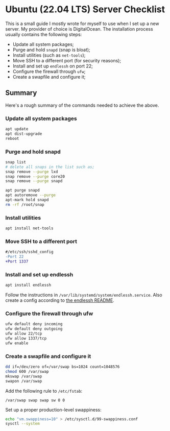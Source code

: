 # Ubuntu (22.04 LTS) Server Checklist

This is a small guide I mostly wrote for myself to use when I set up a new server.
My provider of choice is DigitalOcean. The installation process usually contains
the following steps:

- Update all system packages;
- Purge and hold `snapd` (snap is bloat);
- Install utilities (such as `net-tools`);
- Move SSH to a different port (for security reasons);
- Install and set up `endlessh` on port 22;
- Configure the firewall through `ufw`;
- Create a swapfile and configure it;

## Summary

Here's a rough summary of the commands needed to achieve the above.

### Update all system packages
```sh
apt update
apt dist-upgrade
reboot
```

### Purge and hold snapd
```sh
snap list
# delete all snaps in the list such as;
snap remove --purge lxd
snap remove --purge core20
snap remove --purge snapd

apt purge snapd
apt autoremove --purge
apt-mark hold snapd
rm -rf /root/snap
```

### Install utilities
```sh
apt install net-tools
```

### Move SSH to a different port
```diff
#/etc/ssh/sshd_config
-Port 22
+Port 1337
```

### Install and set up endlessh
```sh
apt install endlessh
```
Follow the instructions in `/var/lib/systemd/system/endlessh.service`.
Also create a config according to [the endlessh README](https://github.com/skeeto/endlessh).

### Configure the firewall through ufw
```sh
ufw default deny incoming
ufw default deny outgoing
ufw allow 22/tcp
ufw allow 1337/tcp
ufw enable
```

### Create a swapfile and configure it
```sh
dd if=/dev/zero of=/var/swap bs=1024 count=1048576
chmod 600 /var/swap
mkswap /var/swap
swapon /var/swap
```
Add the following rule to `/etc/fstab`:
```
/var/swap swap swap sw 0 0
```
Set up a proper production-level swappiness:
```sh
echo "vm.swappiness=10" > /etc/sysctl.d/99-swappiness.conf
sysctl --system
```

